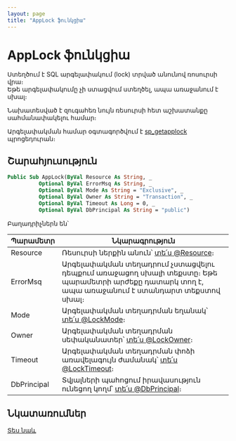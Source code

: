 ```yaml
---
layout: page
title: "AppLock ֆունկցիա"
---
```


[msdn sp_getapplock]: https://docs.microsoft.com/en-us/sql/relational-databases/system-stored-procedures/sp-getapplock-transact-sql

# AppLock ֆունկցիա

Ստեղծում է SQL արգելափակում (lock) տրված անունով ռոսուրսի վրա։  
Եթե արգելափակումը չի ստացվում ստեղծել, ապա առաջանում է սխալ։ 

Նախատեսված է զուգահեռ նույն ռեսուրսի հետ աշխատանքը սահմանափակելու համար։

Արգելափակման համար օգտագործվում է [sp_getapplock][msdn sp_getapplock] պրոցեդուրան։

## Շարահյուսություն

``` vb
Public Sub AppLock(ByVal Resource As String, _
          Optional ByVal ErrorMsq As String, _
          Optional ByVal Mode As String = "Exclusive", _
          Optional ByVal Owner As String = "Transaction", _
          Optional ByVal Timeout As Long = 0, _
          Optional ByVal DbPrincipal As String = "public")
```

Բաղադրիչներն են՝


| Պարամետր | Նկարագրություն |
|--|--|
| Resource | Ռեսուրսի ներքին անուն՝ [տե՛ս @Resource][msdn sp_getapplock]։ |
| ErrorMsq | Արգելափակման տեղադրում չստացվելու դեպքում առաջացող սխալի տեքստը։ Եթե պարամետրի արժեքը դատարկ տող է, ապա առաջանում է ստանդարտ տեքստով սխալ։ |
| Mode | Արգելափակման տեղադրման եղանակ՝ [տե՛ս @LockMode][msdn sp_getapplock]։ |
| Owner | Արգելափակման տեղադրման սեփականատեր՝ [տե՛ս @LockOwner][msdn sp_getapplock]։ |
| Timeout | Արգելափակման տեղադրման փոձի առավելագույն ժամանակ՝ [տե՛ս @LockTimeout][msdn sp_getapplock]։ |
| DbPrincipal | Տվյալների պահոցում իրավասություն ունեցող կողմ՝ [տե՛ս @DbPrincipal][msdn sp_getapplock]։ |

## Նկատառումներ

[Տես նաև](../../functions.html)

